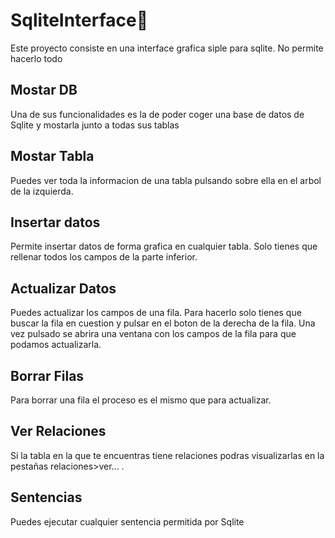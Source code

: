 # SqliteInterface🚀
Este proyecto consiste en una interface grafica siple para sqlite.
No permite hacerlo todo
## Mostar DB
Una de sus funcionalidades es la de poder coger una base de datos de Sqlite y mostarla junto a todas sus tablas
## Mostar Tabla
Puedes ver toda la informacion de una tabla pulsando sobre ella en el arbol de la izquierda.
## Insertar datos
Permite insertar datos de forma grafica en cualquier tabla.
Solo tienes que rellenar todos los campos de la parte inferior.
## Actualizar Datos
Puedes actualizar los campos de una fila.
Para hacerlo solo tienes que buscar la fila en cuestion y pulsar en el boton de la derecha de la fila.
Una vez pulsado se abrira una ventana con los campos de la fila para que podamos actualizarla.
## Borrar Filas
Para borrar una fila el proceso es el mismo que para actualizar.
## Ver Relaciones
Si la tabla en la que te encuentras tiene relaciones podras visualizarlas en 
la pestañas relaciones>ver... .
## Sentencias
Puedes ejecutar cualquier sentencia permitida por Sqlite